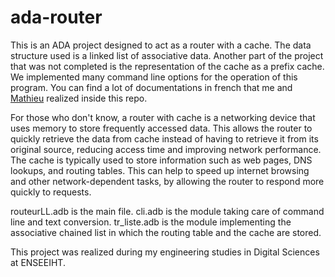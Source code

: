 # ada-router
This is an ADA project designed to act as a router with a cache. The data structure used is a linked list of associative data. 
Another part of the project that was not completed is the representation of the cache as a prefix cache. 
We implemented many command line options for the operation of this program.
You can find a lot of documentations in french that me and [Mathieu](https://github.com/mathieuzeidler) realized inside this repo.

For those who don't know, a router with cache is a networking device that uses memory to store frequently accessed data. This allows the router to quickly retrieve the data from cache instead of having to retrieve it from its original source, reducing access time and improving network performance. The cache is typically used to store information such as web pages, DNS lookups, and routing tables. This can help to speed up internet browsing and other network-dependent tasks, by allowing the router to respond more quickly to requests.

routeurLL.adb is the main file.
cli.adb is the module taking care of command line and text conversion.
tr_liste.adb is the module implementing the associative chained list in which the routing table and the cache are stored. 



This project was realized during my engineering studies in Digital Sciences at ENSEEIHT.

